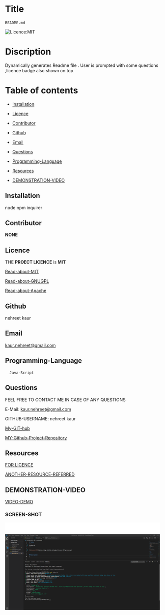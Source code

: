 # Title
```
README.md
```

![Licence:MIT](https://img.shields.io/badge/Licence-MIT-green.svg)
 

# Discription 



 Dynamically generates Readme file . User is prompted with some questions ,licence badge also shown on top.


# Table of contents


* [Installation](#installation)


* [Licence](#licence)

* [Contributor](#contributor)

* [Github](#github)

* [Email](#email)

* [Questions](#questions)

*  [Programming-Language](#Programming-Language ) 

* [Resources](#resources)

* [DEMONSTRATION-VIDEO](#DEMONSTRATION-VIDEO)


## Installation

node npm inquirer

## Contributor
**NONE**


## Licence
THE   **PROECT LICENCE**      is       **MIT**


[Read-about-MIT](https://opensource.org/licenses/MIT)

[Read-about-GNUGPL](https://opensource.org/licenses/gpl-3.0)

[Read-about-Apache](https://opensource.org/licenses/Apache-2.0)







## Github 

nehreet kaur

## Email

 kaur.nehreet@gmail.com

## Programming-Language 
```
  Java-Script
 ```

## Questions


FEEL FREE TO CONTACT ME IN CASE OF ANY QUESTIONS


 E-Mail:   kaur.nehreet@gmail.com


GITHUB-USERNAME:  nehreet kaur




[My-GIT-hub](https://github.com/)


[MY-Github-Project-Repository](https://github.com/nehreetkaur/README-GEN)





## Resources

[FOR LICENCE]( https://shields.io/)


[ANOTHER-RESOURCE-REFERRED](https://gist.github.com/lukas-h/2a5d00690736b4c3a7ba)


## DEMONSTRATION-VIDEO
[VIDEO-DEMO](https://drive.google.com/file/d/183rEdZqefl--r7zvY_wCIRgjtxwZpQkB/view)


### SCREEN-SHOT
![Terminal-screenshot](images/terminalscreenshot.png)


